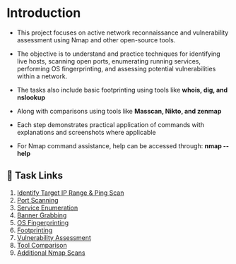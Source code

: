 # Introduction
- This project focuses on active network reconnaissance and vulnerability assessment using Nmap and other open-source tools.
- The objective is to understand and practice techniques for identifying live hosts, scanning open ports, enumerating running services, performing OS fingerprinting, and assessing potential vulnerabilities within a network.

- The tasks also include basic footprinting using tools like **whois, dig, and nslookup**
- Along with comparisons using tools like  **Masscan, Nikto, and zenmap**

-  Each step demonstrates practical application of commands with explanations and screenshots where applicable
-  For Nmap command assistance, help can be accessed through: **nmap --help**

## 🔗 Task Links
1. [Identify Target IP Range & Ping Scan](task3/basic-scan.md)  
2. [Port Scanning](task3/port-scan.md)  
3. [Service Enumeration](task3/service-enum.md)  
4. [Banner Grabbing](task3/banner-grabbing.md)  
5. [OS Fingerprinting](task3/os-fingerprinting.md)  
6. [Footprinting](task3/footprinting.md)  
7. [Vulnerability Assessment](task3/vulnerability-scan.md)
8. [Tool Comparison](task3/comparison.md)
9. [Additional Nmap Scans](task3/extra-nmap-scans.md)

  
